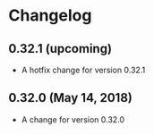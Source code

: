 # Changelog

## 0.32.1 (upcoming)

* A hotfix change for version 0.32.1

## 0.32.0 (May 14, 2018)

* A change for version 0.32.0

